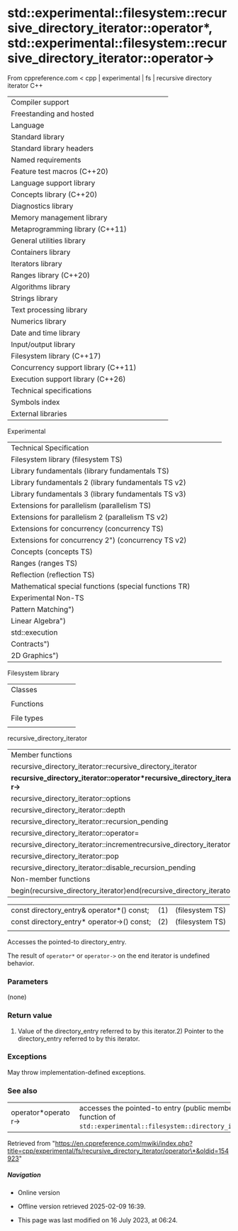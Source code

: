 # std::experimental::filesystem::recursive_directory_iterator::operator\*, std::experimental::filesystem::recursive_directory_iterator::operator->

From cppreference.com
< cpp‎ | experimental‎ | fs‎ | recursive directory iterator
C++

|  |  |  |  |  |
| --- | --- | --- | --- | --- |
| Compiler support | | | | |
| Freestanding and hosted | | | | |
| Language | | | | |
| Standard library | | | | |
| Standard library headers | | | | |
| Named requirements | | | | |
| Feature test macros (C++20) | | | | |
| Language support library | | | | |
| Concepts library (C++20) | | | | |
| Diagnostics library | | | | |
| Memory management library | | | | |
| Metaprogramming library (C++11) | | | | |
| General utilities library | | | | |
| Containers library | | | | |
| Iterators library | | | | |
| Ranges library (C++20) | | | | |
| Algorithms library | | | | |
| Strings library | | | | |
| Text processing library | | | | |
| Numerics library | | | | |
| Date and time library | | | | |
| Input/output library | | | | |
| Filesystem library (C++17) | | | | |
| Concurrency support library (C++11) | | | | |
| Execution support library (C++26) | | | | |
| Technical specifications | | | | |
| Symbols index | | | | |
| External libraries | | | | |

Experimental

|  |  |  |  |  |
| --- | --- | --- | --- | --- |
| Technical Specification | | | | |
| Filesystem library (filesystem TS) | | | | |
| Library fundamentals (library fundamentals TS) | | | | |
| Library fundamentals 2 (library fundamentals TS v2) | | | | |
| Library fundamentals 3 (library fundamentals TS v3) | | | | |
| Extensions for parallelism (parallelism TS) | | | | |
| Extensions for parallelism 2 (parallelism TS v2) | | | | |
| Extensions for concurrency (concurrency TS) | | | | |
| Extensions for concurrency 2") (concurrency TS v2) | | | | |
| Concepts (concepts TS) | | | | |
| Ranges (ranges TS) | | | | |
| Reflection (reflection TS) | | | | |
| Mathematical special functions (special functions TR) | | | | |
| Experimental Non-TS | | | | |
| Pattern Matching") | | | | |
| Linear Algebra") | | | | |
| std::execution | | | | |
| Contracts") | | | | |
| 2D Graphics") | | | | |

Filesystem library

|  |  |  |  |  |
| --- | --- | --- | --- | --- |
| Classes | | | | |
| |  |  |  |  |  | | --- | --- | --- | --- | --- | | filesystem::path | | | | | | filesystem::filesystem_error | | | | | | filesystem::directory_entry | | | | | | filesystem::directory_iterator | | | | | | filesystem::recursive_directory_iterator | | | | | | filesystem::file_status | | | | | | |  |  |  |  |  | | --- | --- | --- | --- | --- | | filesystem::space_info | | | | | | filesystem::file_type | | | | | | filesystem::perms | | | | | | filesystem::copy_options | | | | | | filesystem::directory_options | | | | | | filesystem::file_time_type | | | | | |
| Functions | | | | |
| |  |  |  |  |  | | --- | --- | --- | --- | --- | | filesystem::absolute filesystem::system_complete | | | | | | filesystem::canonical | | | | | | filesystem::copy | | | | | | filesystem::copy_file | | | | | | filesystem::copy_symlink | | | | | | filesystem::create_directory filesystem::create_directories | | | | | | filesystem::create_hard_link | | | | | | filesystem::create_symlink filesystem::create_directory_symlink | | | | | | filesystem::current_path | | | | | | filesystem::exists | | | | | | filesystem::equivalent | | | | | | |  |  |  |  |  | | --- | --- | --- | --- | --- | | filesystem::file_size | | | | | | filesystem::hard_link_count | | | | | | filesystem::last_write_time | | | | | | filesystem::permissions | | | | | | filesystem::read_symlink | | | | | | filesystem::remove filesystem::remove_all | | | | | | filesystem::rename | | | | | | filesystem::resize_file | | | | | | filesystem::space | | | | | | filesystem::status filesystem::symlink_status | | | | | | filesystem::temp_directory_path | | | | | |
| File types | | | | |
| |  |  |  |  |  | | --- | --- | --- | --- | --- | | filesystem::is_block_file | | | | | | filesystem::is_character_file | | | | | | filesystem::is_directory | | | | | | filesystem::is_empty | | | | | | filesystem::status_known | | | | | | |  |  |  |  |  | | --- | --- | --- | --- | --- | | filesystem::is_fifo | | | | | | filesystem::is_other | | | | | | filesystem::is_regular_file | | | | | | filesystem::is_socket | | | | | | filesystem::is_symlink | | | | | |

recursive_directory_iterator

|  |  |  |  |  |
| --- | --- | --- | --- | --- |
| Member functions | | | | |
| recursive_directory_iterator::recursive_directory_iterator | | | | |
| ****recursive_directory_iterator::operator\*recursive_directory_iterator::operator->**** | | | | |
| recursive_directory_iterator::options | | | | |
| recursive_directory_iterator::depth | | | | |
| recursive_directory_iterator::recursion_pending | | | | |
| recursive_directory_iterator::operator= | | | | |
| recursive_directory_iterator::incrementrecursive_directory_iterator::operator++ | | | | |
| recursive_directory_iterator::pop | | | | |
| recursive_directory_iterator::disable_recursion_pending | | | | |
| Non-member functions | | | | |
| begin(recursive_directory_iterator)end(recursive_directory_iterator) | | | | |

|  |  |  |
| --- | --- | --- |
| const directory_entry& operator\*() const; | (1) | (filesystem TS) |
| const directory_entry\* operator->() const; | (2) | (filesystem TS) |
|  |  |  |

Accesses the pointed-to directory_entry.

The result of `operator*` or `operator->` on the end iterator is undefined behavior.

### Parameters

(none)

### Return value

1) Value of the directory_entry referred to by this iterator.2) Pointer to the directory_entry referred to by this iterator.

### Exceptions

May throw implementation-defined exceptions.

### See also

|  |  |
| --- | --- |
| operator\*operator-> | accesses the pointed-to entry   (public member function of `std::experimental::filesystem::directory_iterator`) |

Retrieved from "https://en.cppreference.com/mwiki/index.php?title=cpp/experimental/fs/recursive_directory_iterator/operator\*&oldid=154923"

##### Navigation

- Online version
- Offline version retrieved 2025-02-09 16:39.

- This page was last modified on 16 July 2023, at 06:24.